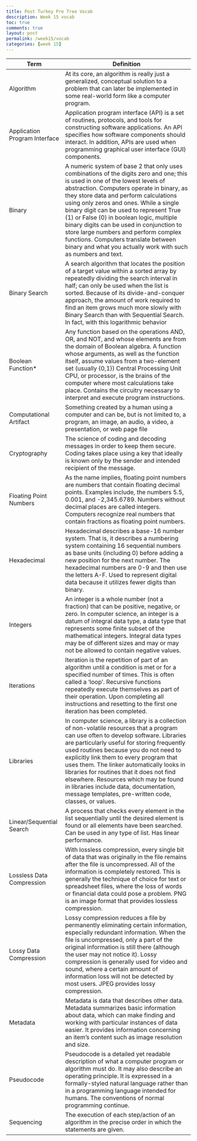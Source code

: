 ```yaml
---
title: Post Turkey Pre Tree Vocab
description: Week 15 vocab
toc: true
comments: true
layout: post
permalink: /week15/vocab
categories: [week 15]
---
```


| Term | Definition |
| ---- | ---------- |
| Algorithm | At its core, an algorithm is really just a generalized, conceptual solution to a problem that can later be implemented in some real-world form like a computer program. |
| Application Program Interface | Application program interface (API) is a set of routines, protocols, and tools for constructing software applications. An API specifies how software components should interact. In addition, APIs are used when programming graphical user interface (GUI) components. |
| Binary | A numeric system of base 2 that only uses combinations of the digits zero and one; this is used in one of the lowest levels of abstraction. Computers operate in binary, as they store data and perform calculations using only zeros and ones. While a single binary digit can be used to represent True (1) or False (0) in boolean logic, multiple binary digits can be used in conjunction to store large numbers and perform complex functions. Computers translate between binary and what you actually work with such as numbers and text. |
| Binary Search | A search algorithm that locates the position of a target value within a sorted array by repeatedly dividing the search interval in half; can only be used when the list is sorted. Because of its divide-and-conquer approach, the amount of work required to find an item grows much more slowly with Binary Search than with Sequential Search. In fact, with this logarithmic behavior |
| Boolean Function*	| Any function based on the operations AND, OR, and NOT, and whose elements are from the domain of Boolean algebra. A function whose arguments, as well as the function itself, assume values from a two-element set (usually {0,1}) Central Processing Unit CPU, or processor, is the brains of the computer where most calculations take place. Contains the circuitry necessary to interpret and execute program instructions. |
| Computational Artifact | Something created by a human using a computer and can be, but is not limited to, a program, an image, an audio, a video, a presentation, or web page file |
| Cryptography | The science of coding and decoding messages in order to keep them secure. Coding takes place using a key that ideally is known only by the sender and intended recipient of the message. |
| Floating Point Numbers | As the name implies, floating point numbers are numbers that contain floating decimal points. Examples include, the numbers 5.5, 0.001, and -2,345.6789. Numbers without decimal places are called integers. Computers recognize real numbers that contain fractions as floating point numbers. |
| Hexadecimal | Hexadecimal describes a base-16 number system. That is, it describes a numbering system containing 16 sequential numbers as base units (including 0) before adding a new position for the next number. The hexadecimal numbers are 0-9 and then use the letters A-F. Used to represent digital data because it utilizes fewer digits than binary. |
| Integers | An integer is a whole number (not a fraction) that can be positive, negative, or zero. In computer science, an integer is a datum of integral data type, a data type that represents some finite subset of the mathematical integers. Integral data types may be of different sizes and may or may not be allowed to contain negative values. |
| Iterations | Iteration is the repetition of part of an algorithm until a condition is met or for a specified number of times. This is often called a ‘loop’. Recursive functions repeatedly execute themselves as part of their operation. Upon completing all instructions and resetting to the first one iteration has been completed. |
| Libraries | In computer science, a library is a collection of non-volatile resources that a program can use often to develop software. Libraries are particularly useful for storing frequently used routines because you do not need to explicitly link them to every program that uses them. The linker automatically looks in libraries for routines that it does not find elsewhere. Resources which may be found in libraries include data, documentation, message templates, pre-written code, classes, or values. |
| Linear/Sequential Search | A process that checks every element in the list sequentially until the desired element is found or all elements have been searched. Can be used in any type of list. Has linear performance. |
| Lossless Data Compression | With lossless compression, every single bit of data that was originally in the file remains after the file is uncompressed. All of the information is completely restored. This is generally the technique of choice for text or spreadsheet files, where the loss of words or financial data could pose a problem. PNG is an image format that provides lossless compression. |
| Lossy Data Compression | Lossy compression reduces a file by permanently eliminating certain information, especially redundant information. When the file is uncompressed, only a part of the original information is still there (although the user may not notice it). Lossy compression is generally used for video and sound, where a certain amount of information loss will not be detected by most users. JPEG provides lossy compression. |
| Metadata | Metadata is data that describes other data. Metadata summarizes basic information about data, which can make finding and working with particular instances of data easier. It provides information concerning an item’s content such as image resolution and size. |
| Pseudocode | Pseudocode is a detailed yet readable description of what a computer program or algorithm must do. It may also describe an operating principle. It is expressed in a formally-styled natural language rather than in a programming language intended for humans. The conventions of normal programming continue. |
| Sequencing | The execution of each step/action of an algorithm in the precise order in which the statements are given. |
